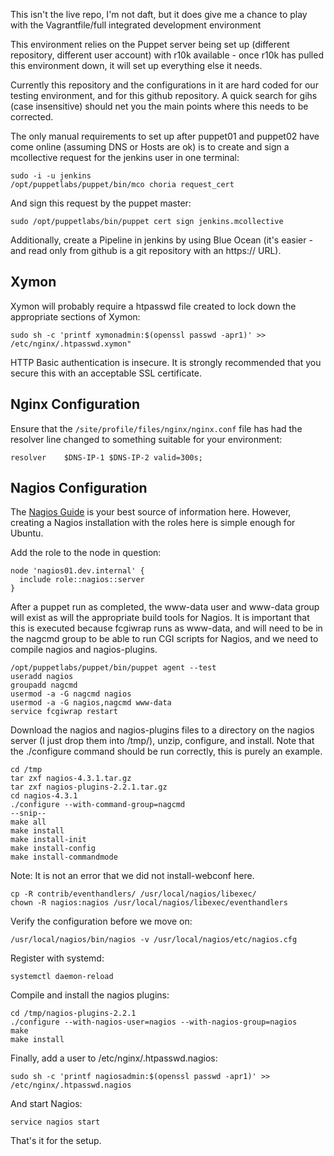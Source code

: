 This isn't the live repo, I'm not daft, but it does give me a chance to play with the Vagrantfile/full integrated development environment

This environment relies on the Puppet server being set up (different repository, different user account) with r10k available - once r10k has pulled this environment down, it will set up everything else it needs.

Currently this repository and the configurations in it are hard coded for our testing environment, and for this github repository. A quick search for gihs (case insensitive) should net you the main points where this needs to be corrected.

The only manual requirements to set up after puppet01 and puppet02 have come online (assuming DNS or Hosts are ok) is to create and sign a mcollective request for the jenkins user in one terminal:

    sudo -i -u jenkins
    /opt/puppetlabs/puppet/bin/mco choria request_cert

And sign this request by the puppet master:

    sudo /opt/puppetlabs/bin/puppet cert sign jenkins.mcollective

Additionally, create a Pipeline in jenkins by using Blue Ocean (it's easier - and read only from github is a git repository with an https:// URL).

## Xymon

Xymon will probably require a htpasswd file created to lock down the appropriate sections of Xymon:

    sudo sh -c 'printf xymonadmin:$(openssl passwd -apr1)' >> /etc/nginx/.htpasswd.xymon"

HTTP Basic authentication is insecure. It is strongly recommended that you secure this with an acceptable SSL certificate.

## Nginx Configuration

Ensure that the `/site/profile/files/nginx/nginx.conf` file has had the resolver line changed to something suitable for your environment:

    resolver	$DNS-IP-1 $DNS-IP-2 valid=300s;

## Nagios Configuration

The [Nagios Guide](https://assets.nagios.com/downloads/nagioscore/docs/Installing_Nagios_Core_From_Source.pdf) is your best source of information here. However, creating a Nagios installation with the roles here is simple enough for Ubuntu.

Add the role to the node in question:

    node 'nagios01.dev.internal' {
      include role::nagios::server
    }

After a puppet run as completed, the www-data user and www-data group will exist as will the appropriate build tools for Nagios. It is important that this is executed because fcgiwrap runs as www-data, and will need to be in the nagcmd group to be able to run CGI scripts for Nagios, and we need to compile nagios and nagios-plugins.

    /opt/puppetlabs/puppet/bin/puppet agent --test
    useradd nagios
    groupadd nagcmd
    usermod -a -G nagcmd nagios
    usermod -a -G nagios,nagcmd www-data
    service fcgiwrap restart

Download the nagios and nagios-plugins files to a directory on the nagios server (I just drop them into /tmp/), unzip, configure, and install. Note that the ./configure command should be run correctly, this is purely an example.

    cd /tmp
    tar zxf nagios-4.3.1.tar.gz
    tar zxf nagios-plugins-2.2.1.tar.gz
    cd nagios-4.3.1
    ./configure --with-command-group=nagcmd
    --snip--
    make all
    make install
    make install-init
    make install-config
    make install-commandmode

Note: It is not an error that we did not install-webconf here.

    cp -R contrib/eventhandlers/ /usr/local/nagios/libexec/
    chown -R nagios:nagios /usr/local/nagios/libexec/eventhandlers

Verify the configuration before we move on:

    /usr/local/nagios/bin/nagios -v /usr/local/nagios/etc/nagios.cfg

Register with systemd:

    systemctl daemon-reload

Compile and install the nagios plugins:

    cd /tmp/nagios-plugins-2.2.1
    ./configure --with-nagios-user=nagios --with-nagios-group=nagios
    make
    make install

Finally, add a user to /etc/nginx/.htpasswd.nagios:

    sudo sh -c 'printf nagiosadmin:$(openssl passwd -apr1)' >> /etc/nginx/.htpasswd.nagios

And start Nagios:

    service nagios start

That's it for the setup.
